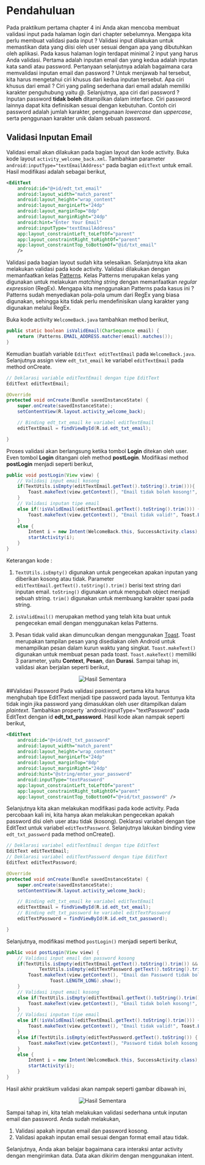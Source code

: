 # Pendahuluan

Pada praktikum pertama chapter 4 ini Anda akan mencoba membuat validasi input pada halaman login dari chapter sebelumnya. Mengapa kita perlu membuat validasi pada input ? Validasi input dilakukan untuk memastikan data yang diisi oleh user sesuai dengan apa yang dibutuhkan oleh aplikasi. Pada kasus halaman login terdapat minimal 2 input yang harus Anda validasi. Pertama adalah inputan email dan yang kedua adalah inputan kata sandi atau password. Pertanyaan selanjutnya adalah bagaimana cara memvalidasi inputan email dan password ? Untuk menjawab hal tersebut, kita harus mengetahui ciri khusus dari kedua inputan tersebut. Apa ciri khusus dari email ? Ciri yang paling sederhana dari email adalah memiliki karakter penguhubung yaitu *@*. Selanjutnya, apa ciri dari password ? Inputan password **tidak boleh** ditampilkan dalam interface. Ciri password lainnya dapat kita definisikan sesuai dengan kebutuhan. Contoh ciri password adalah jumlah karakter, penggunaan *lowercase* dan *uppercase*, serta penggunaan karakter unik dalam sebuah password.

## Validasi Inputan Email
Validasi email akan dilakukan pada bagian layout dan kode activity. Buka kode layout `activity_welcome_back.xml`. Tambahkan parameter `android:inputType="textEmailAddress"` pada bagian `editText` untuk email. Hasil modifikasi adalah sebagai berikut,

```xml
<EditText
    android:id="@+id/edt_txt_email"
    android:layout_width="match_parent"
    android:layout_height="wrap_content"
    android:layout_marginLeft="24dp"
    android:layout_marginTop="8dp"
    android:layout_marginRight="24dp"
    android:hint="Enter Your Email"
    android:inputType="textEmailAddress"
    app:layout_constraintLeft_toLeftOf="parent"
    app:layout_constraintRight_toRightOf="parent"
    app:layout_constraintTop_toBottomOf="@id/txt_email"
    />
```

Validasi pada bagian layout sudah kita selesaikan. Selanjutnya kita akan melakukan validasi pada kode activity. Validasi dilakukan dengan memanfaatkan kelas [Patterns](https://developer.android.com/reference/android/util/Patterns). Kelas Patterns merupakan kelas yang digunakan untuk melakukan *matching string* dengan memanfaatkan *regular expression* (RegEx). Mengapa kita menggunakan Patterns pada kasus ini ? Patterns sudah menyediakan pola-pola umum dari RegEx yang biasa digunakan, sehingga kita tidak perlu mendefinisikan ulang karakter yang digunakan melalui RegEx.

Buka kode activity `WelcomeBack.java` tambahkan method berikut,

```java
public static boolean isValidEmail(CharSequence email) {
    return (Patterns.EMAIL_ADDRESS.matcher(email).matches());
}
```

Kemudian buatlah variable `EditText editTextEmail` pada `WelcomeBack.java`. Selanjutnya assign view `edt_txt_email` ke variabel `editTextEmail` pada method onCreate.

```java
// Deklarasi variable editTextEmail dengan tipe EditText
EditText editTextEmail;

@Override
protected void onCreate(Bundle savedInstanceState) {
    super.onCreate(savedInstanceState);
    setContentView(R.layout.activity_welcome_back);

    // Binding edt_txt_email ke variabel editTextEmail
    editTextEmail = findViewById(R.id.edt_txt_email);

}
```

Proses validasi akan berlangsung ketika tombol **Login** ditekan oleh user. Even tombol **Login** ditangani oleh method **postLogin**. Modifikasi method **postLogin** menjadi seperti berikut,

```java
public void postLogin(View view) {
    // Validasi input email kosong
    if(TextUtils.isEmpty(editTextEmail.getText().toString().trim())){
        Toast.makeText(view.getContext(), "Email tidak boleh kosong!", Toast.LENGTH_LONG).show();
    }
    // Validasi inputan tipe email
    else if(!isValidEmail(editTextEmail.getText().toString().trim())) {
        Toast.makeText(view.getContext(), "Email tidak valid!", Toast.LENGTH_LONG).show();
    }
    else {
        Intent i = new Intent(WelcomeBack.this, SuccessActivity.class);
        startActivity(i);
    }
}
```

Keterangan kode :

1. `TextUtils.isEmpty()` digunakan untuk pengecekan apakan inputan yang diberikan kosong
atau tidak. Parameter `editTextEmail.getText().toString().trim()` berisi text string dari
inputan email. `toString()` digunakan untuk mengubah object menjadi sebuah string. `trim()` digunakan untuk membuang karakter spasi pada string.

2. `isValidEmail()` merupakan method yang telah kita buat untuk pengecekan email dengan menggunakan kelas Patterns.

3. Pesan tidak valid akan dimunculkan dengan menggunakan [Toast](https://developer.android.com/reference/android/widget/Toast). Toast merupakan tampilan pesan yang disediakan oleh Android untuk menampilkan pesan dalam kurun waktu yang singkat. `Toast.makeText()` digunakan untuk membuat pesan pada toast. `Toast.makeText()` memiliki 3 parameter, yaitu **Context**, **Pesan**, dan **Durasi**.
Sampai tahap ini, validasi akan berjalan seperti berikut,

<p align="center"><img src="images/validasi-email.gif" alt="Hasil Sementara"/></p>

##Validasi Password
Pada validasi password, pertama kita harus menghubah tipe EditText menjadi tipe password pada layout. Tentunya kita tidak ingin jika password yang dimasukkan oleh user ditampilkan dalam *plaintext*. Tambahkan property `android:inputType="textPassword" pada EditText dengan id **edt_txt_password**. Hasil kode akan nampak seperti berikut,

```xml
<EditText
    android:id="@+id/edt_txt_password"
    android:layout_width="match_parent"
    android:layout_height="wrap_content"
    android:layout_marginLeft="24dp"
    android:layout_marginTop="8dp"
    android:layout_marginRight="24dp"
    android:hint="@string/enter_your_password"
    android:inputType="textPassword"
    app:layout_constraintLeft_toLeftOf="parent"
    app:layout_constraintRight_toRightOf="parent"
    app:layout_constraintTop_toBottomOf="@+id/txt_password" />
```

Selanjutnya kita akan melakukan modifikasi pada kode activity. Pada percobaan kali ini, kita hanya akan melakukan pengecekan apakah password disi oleh user atau tidak (kosong).
Deklarasi variabel dengan tipe EditText untuk variabel `editTextPassword`. Selanjutnya lakukan binding view `edt_txt_password` pada method onCreate().

```java
// Deklarasi variabel editTextEmail dengan tipe EditText
EditText editTextEmail;
// Deklarasi variabel editTextPassword dengan tipe EditText
EditText editTextPassword;

@Override
protected void onCreate(Bundle savedInstanceState) {
    super.onCreate(savedInstanceState);
    setContentView(R.layout.activity_welcome_back);

    // Binding edt_txt_email ke variabel editTextEmail
    editTextEmail = findViewById(R.id.edt_txt_email);
    // Binding edt_txt_password ke variabel editTextPassword
    editTextPassword = findViewById(R.id.edt_txt_password);

}
```

Selanjutnya, modifikasi method `postLogin()` menjadi seperti berikut,

```java
public void postLogin(View view) {
    // Validasi input email dan password kosong
    if(TextUtils.isEmpty(editTextEmail.getText().toString().trim()) &&
            TextUtils.isEmpty(editTextPassword.getText().toString().trim())) {
        Toast.makeText(view.getContext(), "Email dan Password tidak boleh kosong!",
                Toast.LENGTH_LONG).show();
    }
    // Validasi input email kosong
    else if(TextUtils.isEmpty(editTextEmail.getText().toString().trim())) {
        Toast.makeText(view.getContext(), "Email tidak boleh kosong!", Toast.LENGTH_LONG).show();
    }
    // Validasi inputan tipe email
    else if(!isValidEmail(editTextEmail.getText().toString().trim())) {
        Toast.makeText(view.getContext(), "Email tidak valid!", Toast.LENGTH_LONG).show();
    }
    else if(TextUtils.isEmpty(editTextPassword.getText().toString()) {
        Toast.makeText(view.getContext(), "Password tidak boleh kosong!", Toast.LENGTH_LONG).show();
    }
    else {
        Intent i = new Intent(WelcomeBack.this, SuccessActivity.class);
        startActivity(i);
    }
}
```
Hasil akhir praktikum validasi akan nampak seperti gambar dibawah ini,

<p align="center"><img src="images/validasi-email.gif" alt="Hasil Sementara"/></p>

Sampai tahap ini, kita telah melakukan validasi sederhana untuk inputan email dan password. Anda sudah melakukan,

1. Validasi apakah inputan email dan password kosong.
2. Validasi apakah inputan email sesuai dengan format email atau tidak.

Selanjutnya, Anda akan belajar bagaimana cara interaksi antar activity dengan mengirimkan data. Data akan dikirim dengan menggunakan intent.